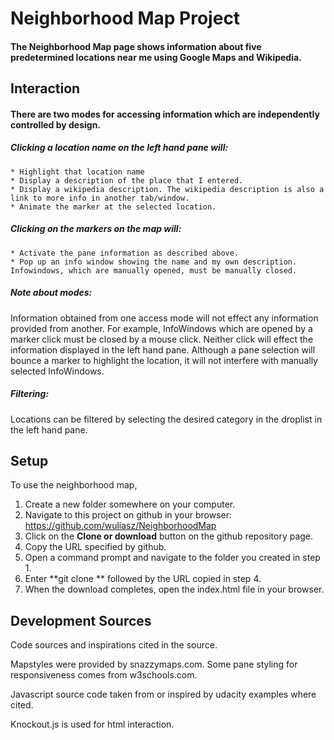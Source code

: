# Neighborhood Map Project

#### The Neighborhood Map page shows information about five predetermined locations near me using Google Maps and Wikipedia.


## Interaction

#### There are two modes for accessing information which are independently controlled by design.

##### Clicking a location name on the left hand pane will:
    * Highlight that location name
    * Display a description of the place that I entered.
    * Display a wikipedia description. The wikipedia description is also a link to more info in another tab/window.
    * Animate the marker at the selected location.

##### Clicking on the markers on the map will:
    * Activate the pane information as described above.
    * Pop up an info window showing the name and my own description.  Infowindows, which are manually opened, must be manually closed.

##### Note about modes:
Information obtained from one access mode will not effect any information provided from another.
For example, InfoWindows which are opened by a marker click must be closed by a mouse click.
Neither click will effect the information displayed in the left hand pane.
Although a pane selection will bounce a marker to highlight the location,
it will not interfere with manually selected InfoWindows.


##### Filtering:
Locations can be filtered by selecting the desired category in the droplist in the left hand pane.



## Setup

To use the neighborhood map,
1. Create a new folder somewhere on your computer.
1. Navigate to this project on github in your browser: https://github.com/wuliasz/NeighborhoodMap
1. Click on the **Clone or download** button on the github repository page.
1. Copy the URL specified by github.
1. Open a command prompt and navigate to the folder you created in step 1.
1. Enter **git clone ** followed by the URL copied in step 4.
1. When the download completes, open the index.html file in your browser.



## Development Sources

Code sources and inspirations cited in the source.

Mapstyles were provided by snazzymaps.com.
Some pane styling for responsiveness comes from w3schools.com.

Javascript source code taken from or inspired by udacity examples where cited.

Knockout.js is used for html interaction.












